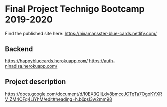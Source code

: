 # Final Project Technigo Bootcamp 2019-2020
Find the published site here: https://ninamansster-blue-cards.netlify.com/

## Backend

https://happybluecards.herokuapp.com/
https://auth-ninadisa.herokuapp.com/

## Project description
https://docs.google.com/document/d/10EX3QIiLdv8bmccJCTqTa7OgoKYXRV_ZM4OFq4LiYhM/edit#heading=h.b0psl3w2mm98